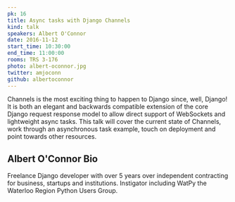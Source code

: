 ```yaml
---
pk: 16
title: Async tasks with Django Channels
kind: talk
speakers: Albert O'Connor
date: 2016-11-12
start_time: 10:30:00
end_time: 11:00:00
rooms: TRS 3-176
photo: albert-oconnor.jpg
twitter: amjoconn
github: albertoconnor
---
```


Channels is the most exciting thing to happen to Django since, well, Django! It is both an elegant and backwards compatible extension of the core Django request response model to allow direct support of WebSockets and lightweight async tasks. This talk will cover the current state of Channels, work through an asynchronous task example, touch on deployment and point towards other resources.

## Albert O'Connor Bio

Freelance Django developer with over 5 years over independent contracting for business, startups and institutions. Instigator including WatPy the Waterloo Region Python Users Group.
